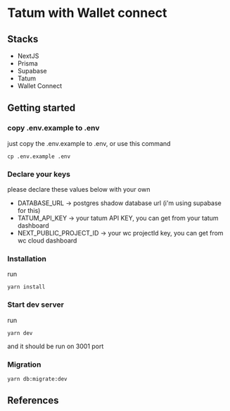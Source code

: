 # Tatum with Wallet connect

## Stacks

- NextJS
- Prisma
- Supabase
- Tatum
- Wallet Connect

## Getting started

### copy .env.example to .env

just copy the .env.example to .env, or use this command

`cp .env.example .env`

### Declare your keys

please declare these values below with your own

- DATABASE_URL -> postgres shadow database url (i'm using supabase for this)
- TATUM_API_KEY -> your tatum API KEY, you can get from your tatum dashboard
- NEXT_PUBLIC_PROJECT_ID -> your wc projectId key, you can get from wc cloud dashboard

### Installation

run

```shell
yarn install
```

### Start dev server

run

```shell
yarn dev
```

and it should be run on 3001 port

### Migration

```shell
yarn db:migrate:dev
```

## References
